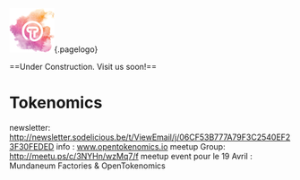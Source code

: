 ![Logoot](/uploads/logoot.png "Logoot"){.pagelogo}
<!-- TITLE: OpenTokenomics -->
<!-- SUBTITLE: welcome to the OpenTokenomics wiki main page -->

==Under Construction. Visit us soon!==



# Tokenomics

newsletter: http://newsletter.sodelicious.be/t/ViewEmail/j/06CF53B777A79F3C2540EF23F30FEDED 
info : www.opentokenomics.io 
meetup Group:  http://meetu.ps/c/3NYHn/wzMq7/f
meetup event pour le 19 Avril :   Mundaneum Factories & OpenTokenomics 